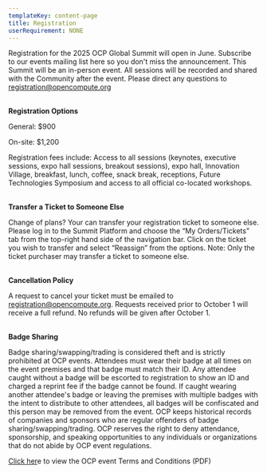 ```yaml
---
templateKey: content-page
title: Registration
userRequirement: NONE
---
```

Registration for the 2025 OCP Global Summit will open in June. Subscribe to our events mailing list here so you don't miss the announcement. This Summit will be an in-person event. All sessions will be recorded and shared with the Community after the event. Please direct any questions to [registration@opencompute.org](<mailto: registration@opencompute.org>)

**<br/>Registration Options**

General: $900 

On-site: $1,200 

Registration fees include: Access to all sessions (keynotes, executive sessions, expo hall sessions, breakout sessions), expo hall, Innovation Village, breakfast, lunch, coffee, snack break, receptions, Future Technologies Symposium and access to all official co-located workshops. 

**<br/>Transfer a Ticket to Someone Else**

Change of plans? Your can transfer your registration ticket to someone else. Please log in to the Summit Platform and choose the “My Orders/Tickets” tab from the top-right hand side of the navigation bar. Click on the ticket you wish to transfer and select “Reassign” from the options. Note: Only the ticket purchaser may transfer a ticket to someone else.

<br/>**Cancellation Policy**

A request to cancel your ticket must be emailed to [registration@opencompute.org](<mailto: registration@opencompute.org>). Requests received prior to October 1 will receive a full refund. No refunds will be given after October 1.

**<br/>Badge Sharing**

Badge sharing/swapping/trading is considered theft and is strictly prohibited at OCP events. Attendees must wear their badge at all times on the event premises and that badge must match their ID. Any attendee caught without a badge will be escorted to registration to show an ID and charged a reprint fee if the badge cannot be found. If caught wearing another attendee's badge or leaving the premises with multiple badges with the intent to distribute to other attendees, all badges will be confiscated and this person may be removed from the event. OCP keeps historical records of companies and sponsors who are regular offenders of badge sharing/swapping/trading. OCP reserves the right to deny attendance, sponsorship, and speaking opportunities to any individuals or organizations that do not abide by OCP event regulations.

[Click her](https://146a55aca6f00848c565-a7635525d40ac1c70300198708936b4e.ssl.cf1.rackcdn.com/images/9c1c5916072b8e33fdbba2537947b86c768372f3.pdf)e to view the OCP event Terms and Conditions (PDF)
